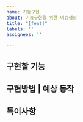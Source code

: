 ```yaml
---
name: 기능구현
about: 기능구현을 위한 이슈생성
title: "[feat]"
labels: ''
assignees: ''

---
```


**구현할 기능**
---


**구현방법 | 예상 동작**
---


**특이사항**
---
